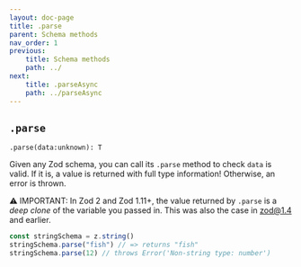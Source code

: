 ```yaml
---
layout: doc-page
title: .parse
parent: Schema methods
nav_order: 1
previous:
    title: Schema methods
    path: ../
next:
    title: .parseAsync
    path: ../parseAsync
---
```


## `.parse`

`.parse(data:unknown): T`

Given any Zod schema, you can call its `.parse` method to check `data` is valid. If it is, a value is returned with full type information! Otherwise, an error is thrown.

⚠️ IMPORTANT: In Zod 2 and Zod 1.11+, the value returned by `.parse` is a _deep clone_ of the variable you passed in. This was also the case in zod@1.4 and earlier.

```ts
const stringSchema = z.string()
stringSchema.parse("fish") // => returns "fish"
stringSchema.parse(12) // throws Error('Non-string type: number')
```